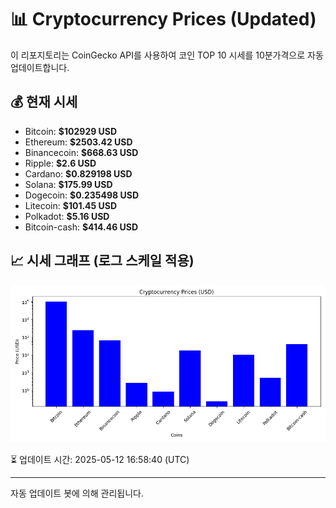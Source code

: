 
# 📊 Cryptocurrency Prices (Updated)

이 리포지토리는 CoinGecko API를 사용하여 코인 TOP 10 시세를 10분가격으로 자동 업데이트합니다.

## 💰 현재 시세
- Bitcoin: **$102929 USD**
- Ethereum: **$2503.42 USD**
- Binancecoin: **$668.63 USD**
- Ripple: **$2.6 USD**
- Cardano: **$0.829198 USD**
- Solana: **$175.99 USD**
- Dogecoin: **$0.235498 USD**
- Litecoin: **$101.45 USD**
- Polkadot: **$5.16 USD**
- Bitcoin-cash: **$414.46 USD**

## 📈 시세 그래프 (로그 스케일 적용)
![Crypto Prices](crypto_prices.png)

⏳ 업데이트 시간: 2025-05-12 16:58:40 (UTC)

---
자동 업데이트 봇에 의해 관리됩니다.
